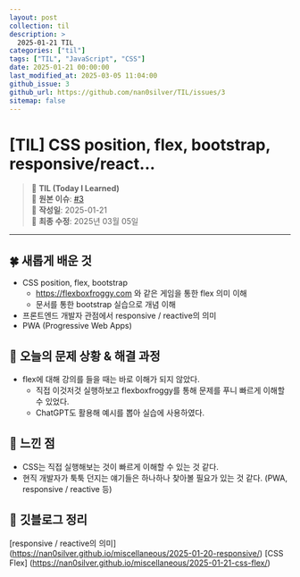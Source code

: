```yaml
---
layout: post
collection: til
description: >
  2025-01-21 TIL
categories: ["til"]
tags: ["TIL", "JavaScript", "CSS"]
date: 2025-01-21 00:00:00
last_modified_at: 2025-03-05 11:04:00
github_issue: 3
github_url: https://github.com/nan0silver/TIL/issues/3
sitemap: false
---
```


# [TIL] CSS position, flex, bootstrap, responsive/react...

> 📝 **TIL (Today I Learned)**  
> 🔗 **원본 이슈**: [#3](https://github.com/nan0silver/TIL/issues/3)  
> 📅 **작성일**: 2025-01-21  
> 🔄 **최종 수정**: 2025년 03월 05일

---


## 🍀 새롭게 배운 것
- CSS position, flex, bootstrap
   - https://flexboxfroggy.com 와 같은 게임을 통한 flex 의미 이해
   - 문서를 통한 bootstrap 실습으로 개념 이해
- 프론트엔드 개발자 관점에서 responsive / reactive의 의미
- PWA (Progressive Web Apps)

## 🍎 오늘의 문제 상황 & 해결 과정
- flex에 대해 강의를 들을 때는 바로 이해가 되지 않았다.
   - 직접 이것저것 실행하보고 flexboxfroggy를 통해 문제를 푸니 빠르게 이해할 수 있었다.
   - ChatGPT도 활용해 예시를 뽑아 실습에 사용하였다.

## 🦄 느낀 점
- CSS는 직접 실행해보는 것이 빠르게 이해할 수 있는 것 같다.
- 현직 개발자가 툭툭 던지는 얘기들은 하나하나 찾아볼 필요가 있는 것 같다. (PWA, responsive / reactive 등)

## 🐬 깃블로그 정리
[responsive / reactive의 의미] (https://nan0silver.github.io/miscellaneous/2025-01-20-responsive/)
[CSS Flex] (https://nan0silver.github.io/miscellaneous/2025-01-21-css-flex/)

